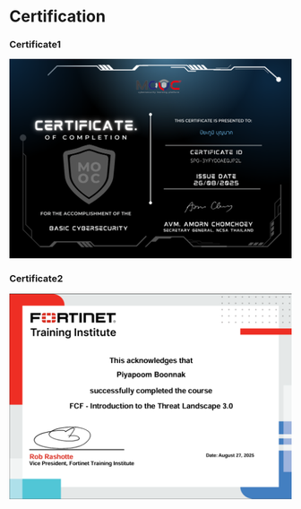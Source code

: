 # Certification

### Certificate1
![Certificate1](picture/BasicCybersecurity.png)

### Certificate2
![Certificate2](picture/Fortinet1.png)
